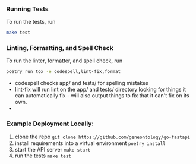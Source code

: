 ### Running Tests

To run the tests, run

```bash
make test
```

### Linting, Formatting, and Spell Check

To run the linter, formatter, and spell check, run

```bash
poetry run tox -e codespell,lint-fix,format
```
* codespell checks app/ and tests/ for spelling mistakes
* lint-fix will run lint on the app/ and tests/ directory looking for things it can automatically fix - will also
output things to fix that it can't fix on its own.
* 




### Example Deployment Locally:

1) clone the repo
`git clone https://github.com/geneontology/go-fastapi`
2) install requirements into a virtual environment 
`poetry install`
3) start the API server
`make start`
4) run the tests
`make test`




